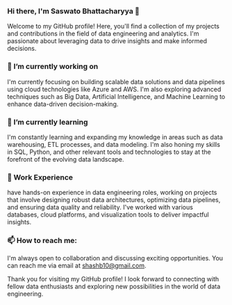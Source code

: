 ### Hi there, I'm Saswato Bhattacharyya 👋
Welcome to my GitHub profile! Here, you'll find a collection of my projects and contributions in the field of data engineering and analytics. I'm passionate about leveraging data to drive insights and make informed decisions.
<!--
**Saswato/Saswato** is a ✨ _special_ ✨ repository because its `README.md` (this file) appears on your GitHub profile.

Here are some ideas to get you started:

-->

 ### 🔭 I’m currently working on 
I'm currently focusing on building scalable data solutions and data pipelines using cloud technologies like Azure and AWS. I'm also exploring advanced techniques such as Big Data, Artificial Intelligence, and Machine Learning to enhance data-driven decision-making.

 ### 🌱 I’m currently learning 
 I'm constantly learning and expanding my knowledge in areas such as data warehousing, ETL processes, and data modeling. I'm also honing my skills in SQL, Python, and other relevant tools and technologies to stay at the forefront of the evolving data landscape.

### 💼 Work Experience
have hands-on experience in data engineering roles, working on projects that involve designing robust data architectures, optimizing data pipelines, and ensuring data quality and reliability. I've worked with various databases, cloud platforms, and visualization tools to deliver impactful insights.

### 📫 How to reach me: 
I'm always open to collaboration and discussing exciting opportunities. You can reach me via email at shashb10@gmail.com.

Thank you for visiting my GitHub profile! I look forward to connecting with fellow data enthusiasts and exploring new possibilities in the world of data engineering.
